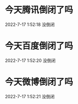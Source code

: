 # 今天腾讯倒闭了吗

2022-7-17 1:52:18 没倒闭

# 今天百度倒闭了吗

2022-7-17 1:52:20 没倒闭

# 今天微博倒闭了吗

2022-7-17 1:52:21 没倒闭

